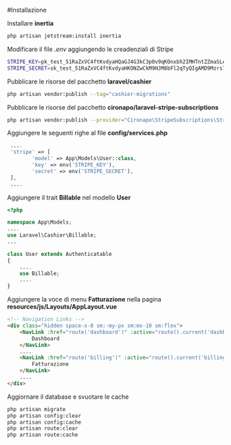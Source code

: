 #Installazione


Installare **inertia**
```bash
php artisan jetstream:install inertia
```

Modificare il file *.env* aggiungendo le creadenziali di Stripe
```bash
STRIPE_KEY=pk_test_51RaZxVC4ftKvdyaHQaGJ4G3kC3p0v9qKOnxbh2IMHTntZZmaSLeHYpivStQV4beFSAa1BJM0bga8czEp4aYJF1rD00VSYBDAtI
STRIPE_SECRET=sk_test_51RaZxVC4ftKvdyaHKONZwCkM9HJM8bFl2qTyQIgAMD9Mzrs7cp1iPZLZBVmVz8brmpX1h7Kk2oHrP2bQnFjGlWiI00L5YqwqpT
```

Pubblicare le risorse del pacchetto **laravel/cashier**
```bash
php artisan vendor:publish --tag="cashier-migrations"
```


Pubblicare le risorse del pacchetto **cironapo/laravel-stripe-subscriptions**
```bash
php artisan vendor:publish --provider="Cironapo\StripeSubscriptions\StripeSubscriptionsServiceProvider"
```



Aggiungere le seguenti righe al file **config/services.php**
```php
 ....
 'stripe' => [
        'model' => App\Models\User::class,
        'key' => env('STRIPE_KEY'),
        'secret' => env('STRIPE_SECRET'),
 ],
 ....

```


Aggiungere il trait **Billable** nel modello **User**
```php
<?php

namespace App\Models;
....
use Laravel\Cashier\Billable;
...

class User extends Authenticatable
{
    ....
    use Billable;
    ....
}
```


Aggiungere la voce di menu **Fatturazione** nella pagina **resources/js/Layouts/AppLayout.vue**
```html
<!-- Navigation Links -->
<div class="hidden space-x-8 sm:-my-px sm:ms-10 sm:flex">
    <NavLink :href="route('dashboard')" :active="route().current('dashboard')">
        Dashboard
    </NavLink>
    ....
    <NavLink :href="route('billing')" :active="route().current('billing')">
        Fatturazione
    </NavLink>
    ....
</div>
```


Aggiornare il database e svuotare le cache
```bash
php artisan migrate
php artisan config:clear
php artisan config:cache
php artisan route:clear
php artisan route:cache
```